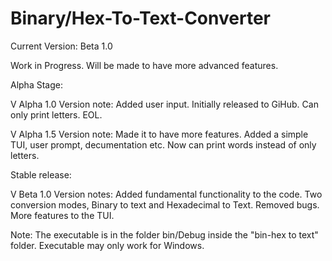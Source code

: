 # Binary/Hex-To-Text-Converter

Current Version: Beta 1.0

Work in Progress. Will be made to have more advanced features.

Alpha Stage:

V Alpha 1.0    Version note: Added user input. Initially released to GiHub. Can only print letters. EOL.

V Alpha 1.5    Version note: Made it to have more features. Added a simple TUI, user prompt, decumentation etc. Now can print words instead of only letters.


Stable release:

V Beta 1.0    Version notes: Added fundamental functionality to the code. Two conversion modes, Binary to text and Hexadecimal to Text. Removed bugs. More features to the TUI.

Note: The executable is in the folder bin/Debug inside the "bin-hex to text" folder. Executable may only work for Windows.
